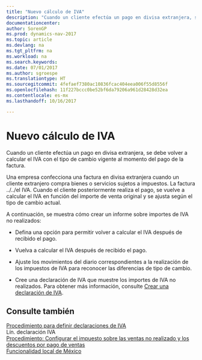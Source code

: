 ```yaml
---
title: "Nuevo cálculo de IVA"
description: "Cuando un cliente efectúa un pago en divisa extranjera, se debe volver a calcular el IVA con el tipo de cambio vigente al momento del pago de la factura."
documentationcenter: 
author: SorenGP
ms.prod: dynamics-nav-2017
ms.topic: article
ms.devlang: na
ms.tgt_pltfrm: na
ms.workload: na
ms.search.keywords: 
ms.date: 07/01/2017
ms.author: sgroespe
ms.translationtype: HT
ms.sourcegitcommit: 4fefaef7380ac10836fcac404eea006f55d8556f
ms.openlocfilehash: 11f227bccc0be52bf6da79206a961d28428d32ea
ms.contentlocale: es-mx
ms.lasthandoff: 10/16/2017

---
```

# <a name="vat-recalculation"></a>Nuevo cálculo de IVA
Cuando un cliente efectúa un pago en divisa extranjera, se debe volver a calcular el IVA con el tipo de cambio vigente al momento del pago de la factura.  
  
 Una empresa confecciona una factura en divisa extranjera cuando un cliente extranjero compra bienes o servicios sujetos a impuestos. La factura ../../el IVA. Cuando el cliente posteriormente realiza el pago, se vuelve a calcular el IVA en función del importe de venta original y se ajusta según el tipo de cambio actual.  
  
 A continuación, se muestra cómo crear un informe sobre importes de IVA no realizados:  
  
-   Defina una opción para permitir volver a calcular el IVA después de recibido el pago.  
  
-   Vuelva a calcular el IVA después de recibido el pago.  
  
-   Ajuste los movimientos del diario correspondientes a la realización de los impuestos de IVA para reconocer las diferencias de tipo de cambio.  
  
-   Cree una declaración de IVA que muestre los importes de IVA no realizados. Para obtener más información, consulte [Crear una declaración de IVA](how-to-define-vat-statements.md).  
  
## <a name="see-also"></a>Consulte también  
 [Procedimiento para definir declaraciones de IVA](how-to-define-vat-statements.md)   
 Lín. declaración IVA   
 [Procedimiento: Configurar el impuesto sobre las ventas no realizado y los descuentos por pago de ventas](how-to-set-up-unrealized-sales-tax-and-sales-payment-discounts.md)   
 [Funcionalidad local de México](mexico-local-functionality.md)
